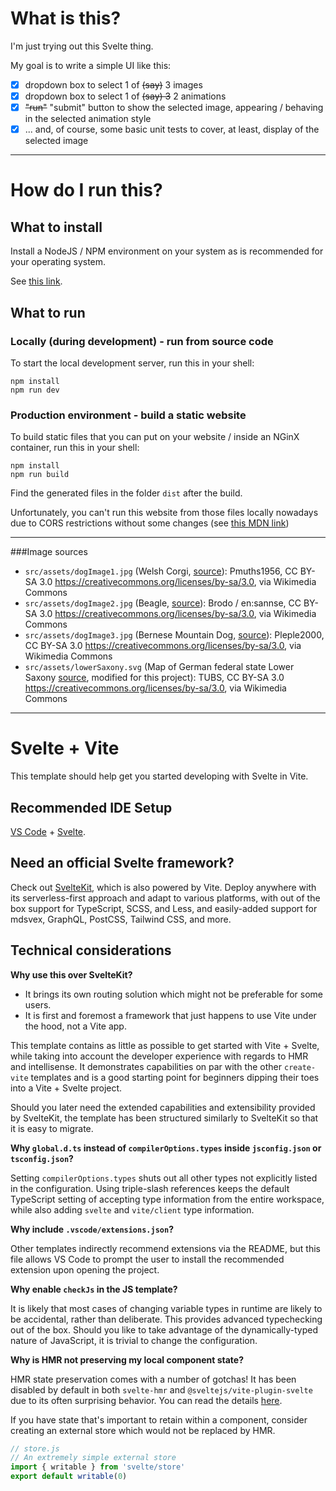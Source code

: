 
# What is this?

I'm just trying out this Svelte thing.  

My goal is to write a simple UI like this:   
* [X] dropdown box to select 1 of ~~(say)~~ 3 images
* [X] dropdown box to select 1 of ~~(say) 3~~ 2 animations
* [X] ~~"run"~~ "submit" button to show the selected image, appearing / behaving in the selected animation style 
* [X] ... and, of course, some basic unit tests to cover, at least, display of the selected image 

----

# How do I run this?
## What to install

Install a NodeJS / NPM environment on your system as is recommended for your operating system.

See [this link](https://docs.npmjs.com/downloading-and-installing-node-js-and-npm).

## What to run

### Locally (during development) - run from source code

To start the local development server, run this in your shell:
```
npm install
npm run dev
```

### Production environment - build a static website
To build static files that you can put on your website / inside an NGinX container, run this in your shell:
```
npm install
npm run build
```
Find the generated files in the folder `dist` after the build.

Unfortunately, you can't run this website from those files locally 
nowadays due to CORS restrictions without some changes 
(see [this MDN link](https://developer.mozilla.org/en-US/docs/Web/HTTP/CORS/Errors/CORSRequestNotHttp#loading_a_local_file))

----

###Image sources 
* `src/assets/dogImage1.jpg` (Welsh Corgi, [source](https://commons.wikimedia.org/wiki/File:Welchcorgipembroke.JPG)):
  Pmuths1956, CC BY-SA 3.0 <https://creativecommons.org/licenses/by-sa/3.0>, via Wikimedia Commons
* `src/assets/dogImage2.jpg` (Beagle, [source](https://commons.wikimedia.org/wiki/File:Beagle_600.jpg)): Brodo / en:sannse, CC BY-SA 3.0 <https://creativecommons.org/licenses/by-sa/3.0>, via Wikimedia Commons
* `src/assets/dogImage3.jpg` (Bernese Mountain Dog, [source](https://commons.wikimedia.org/wiki/File:Wystawa_Rybnik_02.10.2011_berne%C5%84ski_pies_pasterski_3pl.jpg)): Pleple2000, CC BY-SA 3.0 <https://creativecommons.org/licenses/by-sa/3.0>, via Wikimedia Commons 
* `src/assets/lowerSaxony.svg` (Map of German federal state Lower Saxony [source](https://commons.wikimedia.org/wiki/File:Lower_Saxony,_administrative_divisions_-_de_-_colored.svg), modified for this project): TUBS, CC BY-SA 3.0 <https://creativecommons.org/licenses/by-sa/3.0>, via Wikimedia Commons

----


# Svelte + Vite

This template should help get you started developing with Svelte in Vite.

## Recommended IDE Setup

[VS Code](https://code.visualstudio.com/) + [Svelte](https://marketplace.visualstudio.com/items?itemName=svelte.svelte-vscode).

## Need an official Svelte framework?

Check out [SvelteKit](https://github.com/sveltejs/kit#readme), which is also powered by Vite. Deploy anywhere with its serverless-first approach and adapt to various platforms, with out of the box support for TypeScript, SCSS, and Less, and easily-added support for mdsvex, GraphQL, PostCSS, Tailwind CSS, and more.

## Technical considerations

**Why use this over SvelteKit?**

- It brings its own routing solution which might not be preferable for some users.
- It is first and foremost a framework that just happens to use Vite under the hood, not a Vite app.

This template contains as little as possible to get started with Vite + Svelte, while taking into account the developer experience with regards to HMR and intellisense. It demonstrates capabilities on par with the other `create-vite` templates and is a good starting point for beginners dipping their toes into a Vite + Svelte project.

Should you later need the extended capabilities and extensibility provided by SvelteKit, the template has been structured similarly to SvelteKit so that it is easy to migrate.

**Why `global.d.ts` instead of `compilerOptions.types` inside `jsconfig.json` or `tsconfig.json`?**

Setting `compilerOptions.types` shuts out all other types not explicitly listed in the configuration. Using triple-slash references keeps the default TypeScript setting of accepting type information from the entire workspace, while also adding `svelte` and `vite/client` type information.

**Why include `.vscode/extensions.json`?**

Other templates indirectly recommend extensions via the README, but this file allows VS Code to prompt the user to install the recommended extension upon opening the project.

**Why enable `checkJs` in the JS template?**

It is likely that most cases of changing variable types in runtime are likely to be accidental, rather than deliberate. This provides advanced typechecking out of the box. Should you like to take advantage of the dynamically-typed nature of JavaScript, it is trivial to change the configuration.

**Why is HMR not preserving my local component state?**

HMR state preservation comes with a number of gotchas! It has been disabled by default in both `svelte-hmr` and `@sveltejs/vite-plugin-svelte` due to its often surprising behavior. You can read the details [here](https://github.com/rixo/svelte-hmr#svelte-hmr).

If you have state that's important to retain within a component, consider creating an external store which would not be replaced by HMR.

```js
// store.js
// An extremely simple external store
import { writable } from 'svelte/store'
export default writable(0)
```
